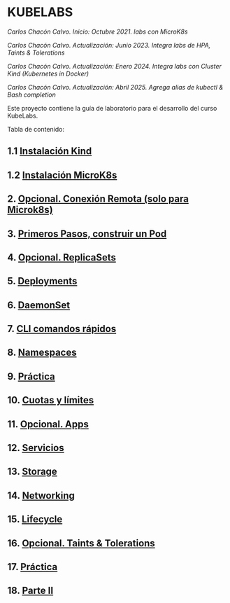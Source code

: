 # KUBELABS <!-- omit in toc -->
*Carlos Chacón Calvo. Inicio: Octubre 2021. labs con MicroK8s*

*Carlos Chacón Calvo. Actualización: Junio 2023. Integra labs de HPA, Taints & Tolerations*

*Carlos Chacón Calvo. Actualización: Enero 2024. Integra labs con Cluster Kind (Kubernetes in Docker)*

*Carlos Chacón Calvo. Actualización: Abril 2025. Agrega alias de kubectl & Bash completion*

Este proyecto contiene la guía de laboratorio para el desarrollo del curso KubeLabs. <!-- omit in TOC -->

Tabla de contenido:

## 1.1 [Instalación Kind](./01.Instalación%20Kind.md)
## 1.2 [Instalación MicroK8s](./01.Instalación%20MicroK8s.md)
## 2. [Opcional. Conexión Remota (solo para Microk8s)](./02.ConexionRemota%20(Opcional,%20solo%20para%20Microk8s).md)
## 3. [Primeros Pasos, construir un Pod](./03.PrimerosPasos.md)
## 4. [Opcional. ReplicaSets](./04.ReplicaSets.md)
## 5. [Deployments](./05.Deployments.md)
## 6. [DaemonSet](./06.DaemonSet.md)
## 7. [CLI comandos rápidos](./07.CLI.md)
## 8. [Namespaces](./08.Namespaces.md)
## 9. [Práctica](./09.Practica.md)
## 10. [Cuotas y límites](/10.Cuotas-Limites.md)
## 11. [Opcional. Apps](./11.Opcional.%20Apps.md)
## 12. [Servicios](/12.Servicios.md)
## 13. [Storage](/13.Storage.md)
## 14. [Networking](/14.Networking.md)
## 15. [Lifecycle](/15.Lifecycle.md)
## 16. [Opcional. Taints & Tolerations](./16.TaintsTolerations.md)
## 17. [Práctica](/17.Practica2.md)
## 18. [Parte II](/18.ParteII.md)



